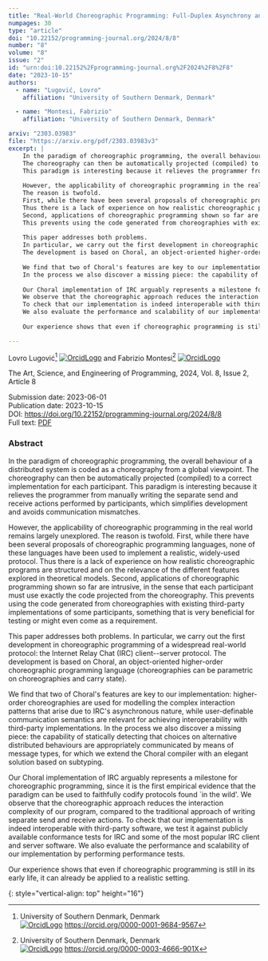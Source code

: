 ```yaml
---
title: "Real-World Choreographic Programming: Full-Duplex Asynchrony and Interoperability"
numpages: 30
type: "article"
doi: "10.22152/programming-journal.org/2024/8/8"
number: "8"
volume: "8"
issue: "2"
id: "urn:doi:10.22152%2Fprogramming-journal.org%2F2024%2F8%2F8"
date: "2023-10-15"
authors: 
  - name: "Lugović, Lovro"
    affiliation: "University of Southern Denmark, Denmark"

  - name: "Montesi, Fabrizio"
    affiliation: "University of Southern Denmark, Denmark"

arxiv: "2303.03983"
file: "https://arxiv.org/pdf/2303.03983v3"
excerpt: |
    In the paradigm of choreographic programming, the overall behaviour of a distributed system is coded as a choreography from a global viewpoint.
    The choreography can then be automatically projected (compiled) to a correct implementation for each participant.
    This paradigm is interesting because it relieves the programmer from manually writing the separate send and receive actions performed by participants, which simplifies development and avoids communication mismatches.
    
    However, the applicability of choreographic programming in the real world remains largely unexplored.
    The reason is twofold.
    First, while there have been several proposals of choreographic programming languages, none of these languages have been used to implement a realistic, widely-used protocol.
    Thus there is a lack of experience on how realistic choreographic programs are structured and on the relevance of the different features explored in theoretical models.
    Second, applications of choreographic programming shown so far are intrusive, in the sense that each participant must use exactly the code projected from the choreography.
    This prevents using the code generated from choreographies with existing third-party implementations of some participants, something that is very beneficial for testing or might even come as a requirement.
    
    This paper addresses both problems.
    In particular, we carry out the first development in choreographic programming of a widespread real-world protocol: the Internet Relay Chat (IRC) client--server protocol.
    The development is based on Choral, an object-oriented higher-order choreographic programming language (choreographies can be parametric on choreographies and carry state).
    
    We find that two of Choral's features are key to our implementation: higher-order choreographies are used for modelling the complex interaction patterns that arise due to IRC's asynchronous nature, while user-definable communication semantics are relevant for achieving interoperability with third-party implementations.
    In the process we also discover a missing piece: the capability of statically detecting that choices on alternative distributed behaviours are appropriately communicated by means of message types, for which we extend the Choral compiler with an elegant solution based on subtyping.
    
    Our Choral implementation of IRC arguably represents a milestone for choreographic programming, since it is the first empirical evidence that the paradigm can be used to faithfully codify protocols found "in the wild".
    We observe that the choreographic approach reduces the interaction complexity of our program, compared to the traditional approach of writing separate send and receive actions.
    To check that our implementation is indeed interoperable with third-party software, we test it against publicly available conformance tests for IRC and some of the most popular IRC client and server software.
    We also evaluate the performance and scalability of our implementation by performing performance tests.
    
    Our experience shows that even if choreographic programming is still in its early life, it can already be applied to a realistic setting.

---
```

Lovro Lugović[^1] [![OrcidLogo]](https://orcid.org/0000-0001-9684-9567) and Fabrizio Montesi[^2] [![OrcidLogo]](https://orcid.org/0000-0003-4666-901X)

The Art, Science, and Engineering of Programming, 2024, Vol. 8, Issue 2, Article 8

Submission date: 2023-06-01  
Publication date: 2023-10-15  
DOI: <https://doi.org/10.22152/programming-journal.org/2024/8/8>  
Full text: [PDF](https://arxiv.org/pdf/2303.03983v3)  


### Abstract

In the paradigm of choreographic programming, the overall behaviour of a distributed system is coded as a choreography from a global viewpoint.
The choreography can then be automatically projected (compiled) to a correct implementation for each participant.
This paradigm is interesting because it relieves the programmer from manually writing the separate send and receive actions performed by participants, which simplifies development and avoids communication mismatches.

However, the applicability of choreographic programming in the real world remains largely unexplored.
The reason is twofold.
First, while there have been several proposals of choreographic programming languages, none of these languages have been used to implement a realistic, widely-used protocol.
Thus there is a lack of experience on how realistic choreographic programs are structured and on the relevance of the different features explored in theoretical models.
Second, applications of choreographic programming shown so far are intrusive, in the sense that each participant must use exactly the code projected from the choreography.
This prevents using the code generated from choreographies with existing third-party implementations of some participants, something that is very beneficial for testing or might even come as a requirement.

This paper addresses both problems.
In particular, we carry out the first development in choreographic programming of a widespread real-world protocol: the Internet Relay Chat (IRC) client--server protocol.
The development is based on Choral, an object-oriented higher-order choreographic programming language (choreographies can be parametric on choreographies and carry state).

We find that two of Choral's features are key to our implementation: higher-order choreographies are used for modelling the complex interaction patterns that arise due to IRC's asynchronous nature, while user-definable communication semantics are relevant for achieving interoperability with third-party implementations.
In the process we also discover a missing piece: the capability of statically detecting that choices on alternative distributed behaviours are appropriately communicated by means of message types, for which we extend the Choral compiler with an elegant solution based on subtyping.

Our Choral implementation of IRC arguably represents a milestone for choreographic programming, since it is the first empirical evidence that the paradigm can be used to faithfully codify protocols found `in the wild'.
We observe that the choreographic approach reduces the interaction complexity of our program, compared to the traditional approach of writing separate send and receive actions.
To check that our implementation is indeed interoperable with third-party software, we test it against publicly available conformance tests for IRC and some of the most popular IRC client and server software.
We also evaluate the performance and scalability of our implementation by performing performance tests.

Our experience shows that even if choreographic programming is still in its early life, it can already be applied to a realistic setting.


[^1]: University of Southern Denmark, Denmark  
    [![OrcidLogo]](https://orcid.org/0000-0001-9684-9567) <https://orcid.org/0000-0001-9684-9567>

[^2]: University of Southern Denmark, Denmark  
    [![OrcidLogo]](https://orcid.org/0000-0003-4666-901X) <https://orcid.org/0000-0003-4666-901X>


[OrcidLogo]: /assets/images/orcid.svg "Orcid Logo"
{: style="vertical-align: top" height="16"}

